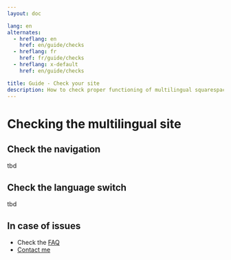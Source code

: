 ```yaml
---
layout: doc

lang: en
alternates:
  - hreflang: en
    href: en/guide/checks
  - hreflang: fr
    href: fr/guide/checks
  - hreflang: x-default
    href: en/guide/checks

title: Guide - Check your site
description: How to check proper functioning of multilingual squarespace site
---
```


# Checking the multilingual site


## Check the navigation

tbd

## Check the language switch

tbd

## In case of issues

- Check the [FAQ](../faq.md)
- [Contact me](../contact.md)


